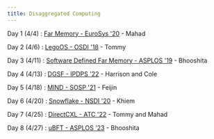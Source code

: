 ```yaml
---
title: Disaggregated Computing
---
```


Day 1 (4/4)
 : [Far Memory - EuroSys '20](https://amyousterhout.com/papers/cfm_eurosys20.pdf) - Mahad

Day 2 (4/6)
 : [LegoOS - OSDI '18](https://www.usenix.org/system/files/osdi18-shan.pdf) - Tommy

Day 3 (4/11)
 : [Software Defined Far Memory - ASPLOS '19](https://storage.googleapis.com/pub-tools-public-publication-data/pdf/9bb06ab825a127bef4e33c488eaa659d6856225a.pdf) - Bhooshita

Day 4 (4/13)
 : [DGSF - IPDPS '22](https://ieeexplore.ieee.org/document/9820659) - Harrison and Cole

Day 5 (4/18)
 : [MIND - SOSP '21](https://dl.acm.org/doi/10.1145/3477132.3483561) - Feijin

Day 6 (4/20)
 : [Snowflake - NSDI '20](https://www.usenix.org/conference/nsdi20/presentation/vuppalapati) - Khiem 

Day 7 (4/25)
 : [DirectCXL - ATC '22](https://www.usenix.org/conference/atc22/presentation/gouk) - Tommy and Mahad

Day 8 (4/27)
 : [uBFT - ASPLOS '23](https://arxiv.org/pdf/2210.17174.pdf) - Bhooshita
